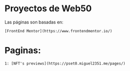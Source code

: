 # Proyectos de Web50

Las páginas son basadas en:

    [FrontEnd Mentor](https://www.frontendmentor.io/)

# Paginas:
    1: [NFT's previews](https://pset0.miguel2351.me/pages/)
